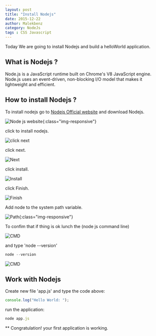 ```yaml
---
layout: post
title: "Install Nodejs"
date: 2015-12-22
author: Malekbenz
category: NodeJs
tags : CSS Javascript
---
```


Today We are going to install Nodejs and build a helloWorld application.

## What is Nodejs ? 
Node.js is a JavaScript runtime built on Chrome's V8 JavaScript engine. Node.js uses an event-driven, non-blocking I/O model that makes it lightweight and efficient.

## How to install Nodejs ?
To install nodejs go to [Nodejs Official website](https://nodejs.org/) and download Nodejs.

![Node js website](/images/nodejs/nodejswebsite.png){:class="img-responsive"}


click to install nodejs.

![click next](/images/nodejs/nodejsfs01.png)

click next.

![Next](/images/nodejs/nodejsfs02.png)

click install.

![Install](/images/nodejs/nodejsfs03.png)

click Finish.


![Finish](/images/nodejs/nodejsfs04.png)


Add node to the system path variable.  


![Path](/images/nodejs/nodejsfs05.png){:class="img-responsive"}


To confim that if thing is ok lunch the (node js command line) 

![CMD](/images/nodejs/nodejsfs06.01.gif) 

and type 'node --version'  

```javascript
node --version
```

![CMD](/images/nodejs/nodejsfs06.png)

## Work with Nodejs 
    
Create new file 'app.js' and type the code above:  

```javascript
console.log("Hello World: ");
```

run the application: 


```javascript
node app.js
```
** Congratulation! your first application is working.


